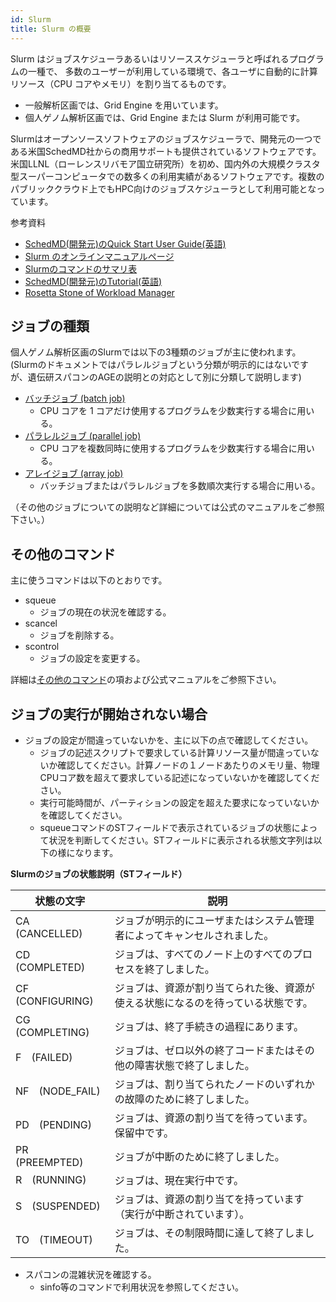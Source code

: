 ```yaml
---
id: Slurm
title: Slurm の概要
---
```


Slurm はジョブスケジューラあるいはリソーススケジューラと呼ばれるプログラムの一種で、 多数のユーザーが利用している環境で、各ユーザに自動的に計算リソース（CPU コアやメモリ）を割り当てるものです。 
- 一般解析区画では、Grid Engine を用いています。
- 個人ゲノム解析区画では、Grid Engine または Slurm が利用可能です。

Slurmはオープンソースソフトウェアのジョブスケジューラで、開発元の一つである米国SchedMD社からの商用サポートも提供されているソフトウェアです。米国LLNL（ローレンスリバモア国立研究所）を初め、国内外の大規模クラスタ型スーパーコンピュータでの数多くの利用実績があるソフトウェアです。複数のパブリッククラウド上でもHPC向けのジョブスケジューラとして利用可能となっています。

参考資料

- [SchedMD(開発元)のQuick Start User Guide(英語)](https://slurm.schedmd.com/quickstart.html)
- [Slurm のオンラインマニュアルページ](https://slurm.schedmd.com/man_index.html)
- [Slurmのコマンドのサマリ表](https://slurm.schedmd.com/pdfs/summary.pdf)
- [SchedMD(開発元)のTutorial(英語)](https://slurm.schedmd.com/tutorials.html)
- [Rosetta Stone of Workload Manager](https://slurm.schedmd.com/rosetta.pdf)


## ジョブの種類

個人ゲノム解析区画のSlurmでは以下の3種類のジョブが主に使われます。(Slurmのドキュメントではパラレルジョブという分類が明示的にはないですが、遺伝研スパコンのAGEの説明との対応として別に分類して説明します)

- [バッチジョブ (batch job)](software/Slurm/batch_jobs.md)
  - CPU コアを 1 コアだけ使用するプログラムを少数実行する場合に用いる。
- [パラレルジョブ (parallel job)](software/Slurm/parallel_jobs.md)
  - CPU コアを複数同時に使用するプログラムを少数実行する場合に用いる。
- [アレイジョブ (array job)](software/Slurm/array_jobs.md)
  - バッチジョブまたはパラレルジョブを多数順次実行する場合に用いる。

（その他のジョブについての説明など詳細については公式のマニュアルをご参照下さい。）

## その他のコマンド

主に使うコマンドは以下のとおりです。

- squeue
    - ジョブの現在の状況を確認する。
- scancel
    - ジョブを削除する。
- scontrol
    - ジョブの設定を変更する。

詳細は[その他のコマンド](/software/Slurm/other_commands)の項および公式マニュアルをご参照下さい。

## ジョブの実行が開始されない場合

- ジョブの設定が間違っていないかを、主に以下の点で確認してください。
    - ジョブの記述スクリプトで要求している計算リソース量が間違っていないか確認してください。計算ノードの１ノードあたりのメモリ量、物理CPUコア数を超えて要求している記述になっていないかを確認してください。
    - 実行可能時間が、パーティションの設定を超えた要求になっていないかを確認してください。
    - squeueコマンドのSTフィールドで表示されているジョブの状態によって状況を判断してください。STフィールドに表示される状態文字列は以下の様になります。

**Slurmのジョブの状態説明（STフィールド）**

|状態の文字|説明|
|---|---|
|CA　(CANCELLED) | ジョブが明示的にユーザまたはシステム管理者によってキャンセルされました。|
|CD　(COMPLETED) |ジョブは、すべてのノード上のすべてのプロセスを終了しました。|
|CF　(CONFIGURING) |ジョブは、資源が割り当てられた後、資源が使える状態になるのを待っている状態です。|
|CG　(COMPLETING)|ジョブは、終了手続きの過程にあります。|
|F　(FAILED)|ジョブは、ゼロ以外の終了コードまたはその他の障害状態で終了しました。|
|NF　(NODE_FAIL)|ジョブは、割り当てられたノードのいずれかの故障のために終了しました。|
|PD　(PENDING)|ジョブは、資源の割り当てを待っています。保留中です。|
|PR　(PREEMPTED)|ジョブが中断のために終了しました。|
|R　(RUNNING) |ジョブは、現在実行中です。|
|S　(SUSPENDED)|ジョブは、資源の割り当てを持っています（実行が中断されています）。|
|TO　(TIMEOUT) |ジョブは、その制限時間に達して終了しました。|


- スパコンの混雑状況を確認する。
    - sinfo等のコマンドで利用状況を参照してください。





















